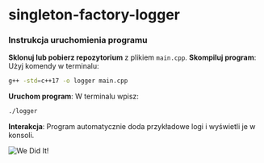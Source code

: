 # singleton-factory-logger
### Instrukcja uruchomienia programu
**Sklonuj lub pobierz repozytorium** z plikiem `main.cpp`.
**Skompiluj program**:
  Użyj komendy w terminalu:
  ```bash
  g++ -std=c++17 -o logger main.cpp
  ```
**Uruchom program**:
  W terminalu wpisz:
  ```bash
  ./logger
  ```
**Interakcja**:
  Program automatycznie doda przykładowe logi i wyświetli je w konsoli.


![We Did It!](https://github.com/user-attachments/assets/7641bb98-264e-4986-8cb3-0b95e1b01847)
